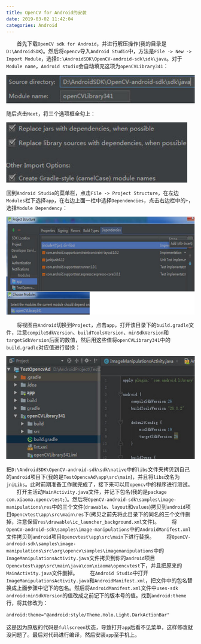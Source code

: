```yaml
---
title: OpenCV for Android的安装
date: 2019-03-02 11:42:04
categories: Android
---
```

&emsp;&emsp;首先下载`OpenCV sdk for Android`，并进行解压操作(我的目录是`D:\AndroidSDK`)。然后将`opencv`导入`Android Studio`中，方法是`File -> New -> Import Module`，选择`D:\AndroidSDK\OpenCV-android-sdk\sdk\java`。对于`Module name`，`Android studio`会自动填充这项为`openCVLibrary341`：

<img src="./OpenCV for Android的安装/1.png">

随后点击`Next`，将三个选项框全勾上：

<img src="./OpenCV for Android的安装/2.png">

回到`Android Studio`的菜单栏，点击`File -> Project Structure`，在左边`Modules`栏下选择`app`，在右边上面一栏中选择`Dependencies`，点击右边栏中的`+`，选择`Module Dependency`：

<img src="./OpenCV for Android的安装/3.png" height="262" width="682">

&emsp;&emsp;将视图由`Android`切换到`Project`，点击`app`，打开该目录下的`build.gradle`文件，注意`compileSdkVersion`、`buildToolsVersion`、`minSdkVersion`和`targetSdkVersion`后面的数值，然后用这些值将`openCVLibrary341`中的`build.gradle`对应值进行替换：

<img src="./OpenCV for Android的安装/4.png" height="275" width="548">

把`D:\AndroidSDK\OpenCV-android-sdk\sdk\native`中的`libs`文件夹拷贝到自己的`android`项目下(我的是`TestOpencvAd\app\src\main`)，并且将`libs`改名为`jniLibs`。此时前期准备工作就完成了，接下来可以用`opencv`中的程序进行测试。
&emsp;&emsp;打开主活动`MainActivity.java`文件，并记下包名(我的是`package com.xiaoma.opencvtest;`)。然后将`OpenCV-android-sdk\samples\image-manipulations\res`中的三个文件(`drawable`、`layout`和`values`)拷贝到`android`项目`Opencvtest\app\src\main\res`下(拷贝之前先将此目录下的同名的三个文件删掉，注意保留`res\drawable\ic_launcher_background.xml`文件)。
&emsp;&emsp;将`OpenCV-android-sdk\samples\image-manipulations`中的`AndroidManifest.xml`文件拷贝到`android`项目`Opencvtest\app\src\main`下进行替换。
&emsp;&emsp;将`OpenCV-android-sdk\samples\image-manipulations\src\org\opencv\samples\imagemanipulations`中的`ImageManipulationsActivity.java`文件拷贝到你的`android`项目`Opencvtest\app\src\main\java\com\xiaoma\opencvtest`下，并且把原来的`MainActivity.java`文件删掉。
&emsp;&emsp;在`Android Studio`中打开`ImageManipulationsActivity.java`和`AndroidManifest.xml`，把文件中的包名替换成上面步骤中记下的包名。然后将`AndroidManifest.xml`文件中`uses-sdk android:minSdkVersion`的值改成之前记下的版本号的值。找到`android:theme`行，将其修改为：

``` xml
android:theme="@android:style/Theme.Holo.Light.DarkActionBar"
```

这是因为原版的代码是`fullscreen`状态，导致打开`app`后看不见菜单，这样修改就没问题了。最后对代码进行编译，然后安装`app`至手机上。